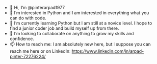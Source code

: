 - 👋 Hi, I’m @pinterarpad1977
- 👀 I’m interested in Python and I am interested in everything what you can do with code.
- 🌱 I’m currently learning Python but I am still at a novice level. I hope to find a junior coder job and build myself up from there.
- 💞️ I’m looking to collaborate on anything to grow my skills and confidence.
- 📫 How to reach me: I am absolutely new here, but I suppose you can reach me here or on LinkedIn: https://www.linkedin.com/in/arpad-pinter-72276224/

<!---
pinterarpad1977/pinterarpad1977 is a ✨ special ✨ repository because its `README.md` (this file) appears on your GitHub profile.
You can click the Preview link to take a look at your changes.
--->
